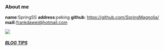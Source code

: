 ### About me


**name**:SpringSS
**address**:peking
**github**: https://github.com/SpringMagnolia/
**mail**l:frankdawei@hotmail.com

![](http://art.people.com.cn/NMediaFile/2018/0620/MAIN201806201605393505295094921.jpg)

##### [BLOG TIPS](tips.md)
